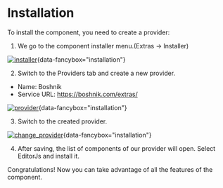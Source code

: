# Installation

To install the component, you need to create a provider:

1. We go to the component installer menu.(Extras -> Installer)

[![installer](/img/extras.jpg)](/img/extras.jpg){data-fancybox="installation"}

2. Switch to the Providers tab and create a new provider.

 - Name: Boshnik
 - Service URL: https://boshnik.com/extras/

[![provider](/img/provider.jpg)](/img/provider.jpg){data-fancybox="installation"}

3. Switch to the created provider.

[![change_provider](/img/change_provider.jpg)](/img/change_provider.jpg){data-fancybox="installation"}

4. After saving, the list of components of our provider will open.
Select EditorJs and install it.


Congratulations! Now you can take advantage of all the features of the component.
